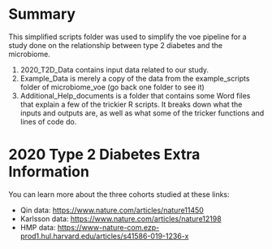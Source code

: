 # Summary
This simplified scripts folder was used to simplify the voe pipeline for a study done on the relationship between type 2 diabetes and the microbiome. 
1. 2020_T2D_Data contains input data related to our study.
2. Example_Data is merely a copy of the data from the example_scripts folder of microbiome_voe (go back one folder to see it)
3. Additional_Help_documents is a folder that contains some Word files that explain a few of the trickier R scripts. It breaks down what the inputs and outputs are, as well as what some of the tricker functions and lines of code do. 


# 2020 Type 2 Diabetes Extra Information

You can learn more about the three cohorts studied at these links: 
- Qin data: https://www.nature.com/articles/nature11450
- Karlsson data: https://www.nature.com/articles/nature12198
- HMP data: https://www-nature-com.ezp-prod1.hul.harvard.edu/articles/s41586-019-1236-x
